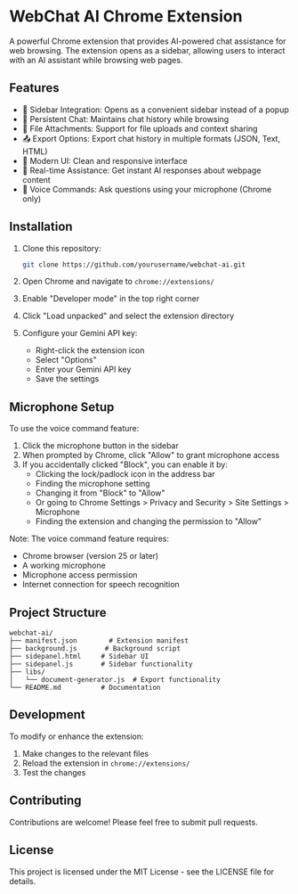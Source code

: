 # WebChat AI Chrome Extension

A powerful Chrome extension that provides AI-powered chat assistance for web browsing. The extension opens as a sidebar, allowing users to interact with an AI assistant while browsing web pages.

## Features

- 🎯 Sidebar Integration: Opens as a convenient sidebar instead of a popup
- 💬 Persistent Chat: Maintains chat history while browsing
- 📎 File Attachments: Support for file uploads and context sharing
- 📤 Export Options: Export chat history in multiple formats (JSON, Text, HTML)
- 🎨 Modern UI: Clean and responsive interface
- 🔄 Real-time Assistance: Get instant AI responses about webpage content
- 🎤 Voice Commands: Ask questions using your microphone (Chrome only)

## Installation

1. Clone this repository:
   ```bash
   git clone https://github.com/yourusername/webchat-ai.git
   ```

2. Open Chrome and navigate to `chrome://extensions/`

3. Enable "Developer mode" in the top right corner

4. Click "Load unpacked" and select the extension directory

5. Configure your Gemini API key:
   - Right-click the extension icon
   - Select "Options"
   - Enter your Gemini API key
   - Save the settings

## Microphone Setup

To use the voice command feature:

1. Click the microphone button in the sidebar
2. When prompted by Chrome, click "Allow" to grant microphone access
3. If you accidentally clicked "Block", you can enable it by:
   - Clicking the lock/padlock icon in the address bar
   - Finding the microphone setting
   - Changing it from "Block" to "Allow"
   - Or going to Chrome Settings > Privacy and Security > Site Settings > Microphone
   - Finding the extension and changing the permission to "Allow"

Note: The voice command feature requires:
- Chrome browser (version 25 or later)
- A working microphone
- Microphone access permission
- Internet connection for speech recognition

## Project Structure

```
webchat-ai/
├── manifest.json        # Extension manifest
├── background.js       # Background script
├── sidepanel.html     # Sidebar UI
├── sidepanel.js       # Sidebar functionality
├── libs/
│   └── document-generator.js  # Export functionality
└── README.md          # Documentation
```

## Development

To modify or enhance the extension:

1. Make changes to the relevant files
2. Reload the extension in `chrome://extensions/`
3. Test the changes

## Contributing

Contributions are welcome! Please feel free to submit pull requests.

## License

This project is licensed under the MIT License - see the LICENSE file for details. 